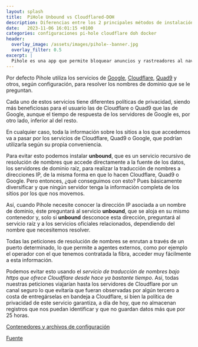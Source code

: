 ```yaml
---
layout: splash 
title:  PiHole Unbound vs Cloudflared-DOH
description: Diferencias entre los 2 principales métodos de instalación de PiHole seguro (unbound y cloudflared-DOH)
date:   2023-11-06 16:01:15 +0100
categories: configuraciones pi-hole cloudflare doh docker
header:
  overlay_image: /assets/images/pihole--banner.jpg
  overlay_filter: 0.5 
excerpt: |
  Pihole es una app que permite bloquear anuncios y rastreadores al navegar por Internet. 
---
```

Por defecto Pihole utiliza los servicios de [Google](https://dns.google), [Cloudflare](https://www.cloudflare.com/es-es/application-services/products/dns/), [Quad9](https://www.quad9.net/es/) y otros, según configuración, para resolver los nombres de dominio que se le preguntan.

Cada uno de estos servicios tiene diferentes políticas de privacidad, siendo más beneficiosas para el usuario las de Cloudflare o Quad9 que las de Google, aunque el tiempo de respuesta de los servidores de Google es, por otro lado, inferior al del resto.

En cualquier caso, toda la información sobre los sitios a los que accedemos va a pasar por los servicios de Cloudflare, Quad9 o Google, que podrían utilizarla según su propia conveniencia.

Para evitar esto podemos instalar **unbound**, que es un servicio recursivo de resolución de nombres que accede directamente a la fuente de los datos, los servidores de dominio raíz, para realizar la traducción de nombres a direcciones IP, de la misma forma en que lo hacen Cloudflare, Quad9 o Google. Pero entonces, ¿qué conseguimos con esto? Pues básicamente diversificar y que ningún servidor tenga la información completa de los sitios por los que nos movemos. 

Así, cuando Pihole necesite conocer la dirección IP asociada a un nombre de dominio, éste preguntará al servicio **unbound**, que se aloja en su mismo contenedor y, solo si **unbound** desconoce esta dirección, preguntará al servicio raíz y a los servicios oficiales relacionados, dependiendo del nombre que necesitemos resolver.

Todas las peticiones de resolución de nombres se enrutan a través de un puerto determinado, lo que permite a agentes externos, como por ejemplo el operador con el que tenemos contratada la fibra, acceder muy fácilmente a esta información.

Podemos evitar esto usando el *servicio de traducción de nombres bajo https que ofrece Cloudflare desde hace ya bastante tiempo*. Así, todas nuestras peticiones viajarían hasta los servidores de Cloudflare por un canal seguro lo que evitaría que fueran observadas por algún tercero a costa de entregárselas en bandeja a Cloudflare, si bien la política de privacidad de este servicio garantiza, a día de hoy, que no almacenan registros que nos puedan identificar y que no guardan datos más que por 25 horas.

[Contenedores y archivos de configuración](/assets/bin/pi-hole.tar)

[Fuente](https://docs.pi-hole.net)
